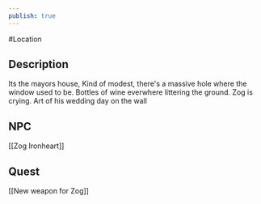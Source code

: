 ```yaml
---
publish: true
---
```


#Location 

## Description

Its the mayors house, Kind of modest, there's a massive hole where the window used to be. Bottles of wine everwhere littering the ground. Zog is crying. Art of his wedding day on the wall

## NPC
[[Zog Ironheart]]

## Quest
[[New weapon for Zog]]
